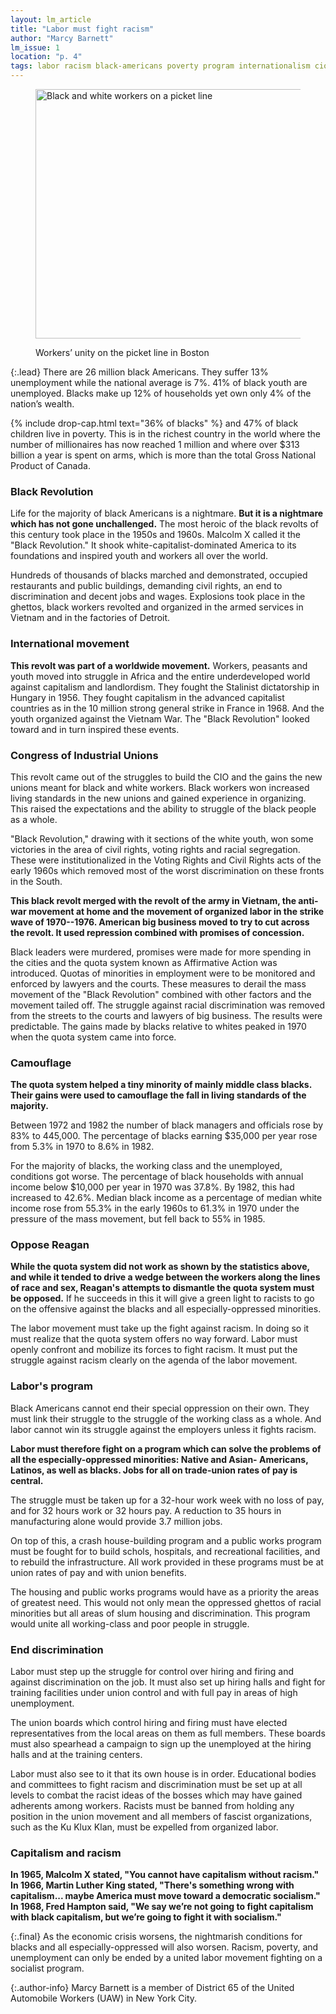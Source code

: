 ```yaml
---
layout: lm_article
title: "Labor must fight racism"
author: "Marcy Barnett"
lm_issue: 1
location: "p. 4"
tags: labor racism black-americans poverty program internationalism cio reagan work-week black-liberation unemployment affirmative-action civil-rights-movement history jobs public-works union-democracy strategy
---
```


<figure>
  <img alt="Black and white workers on a picket line" src="workers-unity.jpg" width="576" height="399">
  <figcaption><p>Workers’ unity on the picket line in Boston</p></figcaption>
</figure>

{:.lead}
There are 26 million
black Americans. They
suffer 13% unemployment
while the national average
is 7%. 41% of black youth
are unemployed. Blacks
make up 12% of households
yet own only 4% of
the nation’s wealth.

{% include drop-cap.html text="36% of blacks" %}
and 47% of black
children live in poverty. This is in
the richest country in the world
where the number of millionaires
has now reached 1 million and
where over $313 billion a year is
spent on arms, which is more than
the total Gross National Product of
Canada.

### Black Revolution

Life for the majority of black
Americans is a nightmare. **But it is
a nightmare which has not gone
unchallenged.** The most heroic of the
black revolts of this century took
place in the 1950s and 1960s.
Malcolm X called it the "Black
Revolution." It shook white-capitalist-dominated
America to its foundations and inspired youth and workers all over the world.

Hundreds of thousands of blacks
marched and demonstrated,
occupied restaurants and public
buildings, demanding civil rights,
an end to discrimination and decent
jobs and wages. Explosions took
place in the ghettos, black workers
revolted and organized in the armed
services in Vietnam and in the
factories of Detroit.

### International movement

**This revolt was part of a worldwide
movement.** Workers, peasants
and youth moved into struggle in
Africa and the entire underdeveloped world against
capitalism and landlordism. They
fought the Stalinist dictatorship in
Hungary in 1956. They fought
capitalism in the advanced
capitalist countries as in the 10
million strong general strike in
France in 1968. And the youth
organized against the Vietnam
War. The "Black Revolution" looked
toward and in turn inspired
these events.

### Congress of Industrial Unions

This revolt came out of the struggles
to build the <abbr>CIO</abbr> and the gains
the new unions meant for black and
white workers. Black workers won
increased living standards in the
new unions and gained experience
in organizing. This raised the
expectations and the ability to
struggle of the black people as a whole.

"Black Revolution," drawing with it
sections of the white youth, won
some victories in the area of civil
rights, voting rights and racial
segregation. These were institutionalized
in the Voting Rights and
Civil Rights acts of the early 1960s
which removed most of the worst
discrimination on these fronts in
the South.

**This black revolt merged with the
revolt of the army in Vietnam, the
anti-war movement at home and the
movement of organized labor in the
strike wave of 1970--1976. American
big business moved to try to cut
across the revolt. It used repression
combined with promises of
concession.**

Black leaders were murdered,
promises were made for more spending
in the cities and the quota
system known as Affirmative Action
was introduced. Quotas of
minorities in employment were to
be monitored and enforced by
lawyers and the courts. These
measures to derail the mass movement
of the "Black Revolution"
combined with other factors and
the movement tailed off. The struggle
against racial discrimination
was removed from the streets to
the courts and lawyers of big
business. The results were predictable.
The gains made by blacks
relative to whites peaked in 1970
when the quota system came into
force.

### Camouflage

**The quota system helped a tiny
minority of mainly middle class
blacks. Their gains were used to
camouflage the fall in living standards 
of the majority.**

Between 1972 and 1982 the
number of black managers and
officials rose by 83% to 445,000. The
percentage of blacks earning
$35,000 per year rose from 5.3% in
1970 to 8.6% in 1982.

For the majority of blacks, the
working class and the unemployed,
conditions got worse. The percentage
of black households with annual income
below $10,000 per year in 1970 was 37.8%.
By 1982, this had increased to 42.6%.
Median black income as a percentage of median white income
rose from 55.3% in the early 1960s to 61.3% in 1970
under the pressure of the mass movement, but fell back to 55% in 1985.

### Oppose Reagan

**While the quota system did not work as shown by the statistics above,
and while it tended to drive a wedge between the workers along the lines of race and sex,
Reagan's attempts to dismantle the quota system must be opposed.**
If he succeeds in this it will give a green light to racists to go on the offensive against the blacks
and all especially-oppressed minorities.

The labor movement must take up the fight against racism.
In doing so it must realize that the quota system offers no way forward.
Labor must openly confront and mobilize its forces to fight racism.
It must put the struggle against racism clearly on the agenda of the labor movement.

### Labor's program

Black Americans cannot end their special oppression on their own.
They must link their struggle to the struggle of the working class as a whole.
And labor cannot win its struggle against the employers unless it fights racism.

**Labor must therefore fight on a program which can solve the problems of
all the especially-oppressed minorities: Native and Asian- Americans, Latinos, as well as blacks.
Jobs for all on trade-union rates of pay is central.**

The struggle must be taken up for a 32-hour work week with no loss of pay, and for 32 hours work or 32 hours pay.
A reduction to 35 hours in manufacturing alone would provide 3.7 million jobs.

On top of this, a crash house-building program and a public works program
must be fought for to build schols, hospitals, and recreational facilities, and to rebuild the infrastructure.
All work provided in these programs must be at union rates of pay and with union benefits.

The housing and public works programs would have as a priority the areas of greatest need.
This would not only mean the oppressed
ghettos of racial minorities but all
areas of slum housing and discrimination.
This program would unite all working-class and poor people in struggle.

### End discrimination

Labor must step up the struggle for control over hiring and firing and against discrimination on the job.
It must also set up hiring halls and fight for training facilities
under union control and with full pay in areas of high unemployment.

The union boards which control
hiring and firing must have elected
representatives from the local
areas on them as full members.
These boards must also spearhead a campaign to sign up the unemployed
at the hiring halls and at the training centers.

Labor must also see to it that its own house is in order.
Educational bodies and committees to fight racism and discrimination must be set up
at all levels to combat the racist ideas of the bosses which may have gained adherents among workers.
Racists must be banned from holding any position in the union movement
and all members of fascist organizations, such as the Ku Klux Klan, must be expelled from organized labor.

### Capitalism and racism

**In 1965, Malcolm X stated, "You cannot have capitalism without racism."
In 1966, Martin Luther King stated, "There's something wrong with capitalism...
maybe America must move toward a democratic socialism."
In 1968, Fred Hampton said, "We say we’re not going to fight capitalism with black capitalism, but we’re going to fight it with socialism."**

{:.final}
As the economic crisis worsens, the nightmarish conditions for blacks and all especially-oppressed will also worsen.
Racism, poverty, and unemployment can only be ended by a united labor movement fighting on a socialist program.

{:.author-info}
Marcy Barnett is a member of District 65 of the United Automobile Workers (<abbr>UAW</abbr>) in New York City.